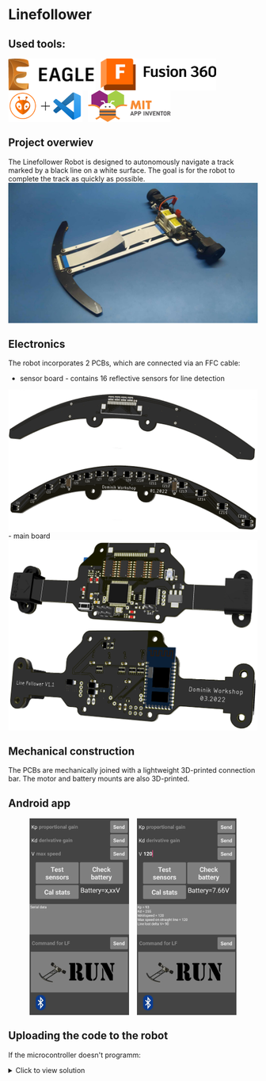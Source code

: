 # Linefollower


## Used tools:
<img align="center" height="64" src="images/logos/Eagle.png"> &nbsp;
<img align="center"  height="64" src="images/logos/Fusion-360.png"> &nbsp;
<img align="center" height="64" src="images/logos/Platformio_vscode.png"> &nbsp;
<img align="center" height="64" src="images/logos/MIT_app_inventor.png">


## Project overwiev
The Linefollower Robot is designed to autonomously navigate a track marked by a black line on a white surface. The goal is for the robot to complete the track as quickly as possible.
<img align="center" src="images/pictures/LF.jpg">

## Electronics

The robot incorporates 2 PCBs, which are connected via an FFC cable:
  - sensor board - contains 16 reflective sensors for line detection
  <img align="center" src="images/renders/LF_front_PCB_top.png">
  <img align="center" src="images/renders/LF_front_PCB_bottom.png">
  - main board 
  <img align="center" src="images/renders/LF_mainboard_PCB_top.png">
  <img align="center" src="images/renders/LF_mainboard_PCB_bottom.png">

## Mechanical construction

The PCBs are mechanically joined with a lightweight 3D-printed connection bar. The motor and battery mounts are also 3D-printed.

## Android app
<p align="center">
  <img align="center" width=40% src="images/screenshots/Android_app_initial.jpg"> &nbsp;&nbsp;
  <img align="center" width=40% src="images/screenshots/Android_app_set.jpg">
</p>

## Uploading the code to the robot
If the microcontroller doesn't programm:
<details>
<summary>Click to view solution</summary>
Make sure that the fusebits are set as bellow:
<img src="images/screenshots/atmega_fuses.png" alt="Fuse Bits Settings">
</details>
